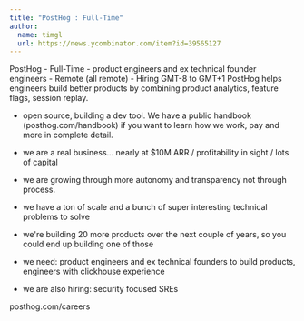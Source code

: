 ```yaml
---
title: "PostHog : Full-Time"
author:
  name: timgl
  url: https://news.ycombinator.com/item?id=39565127
---
```

PostHog - Full-Time - product engineers and ex technical founder engineers - Remote (all remote) - Hiring GMT-8 to GMT+1 PostHog helps engineers build better products by combining product analytics, feature flags, session replay.

* open source, building a dev tool. We have a public handbook (posthog.com&#x2F;handbook) if you want to learn how we work, pay and more in complete detail.

* we are a real business... nearly at $10M ARR &#x2F; profitability in sight &#x2F; lots of capital

* we are growing through more autonomy and transparency not through process.

* we have a ton of scale and a bunch of super interesting technical problems to solve

* we&#x27;re building 20 more products over the next couple of years, so you could end up building one of those

* we need: product engineers and ex technical founders to build products, engineers with clickhouse experience

* we are also hiring: security focused SREs

posthog.com&#x2F;careers
